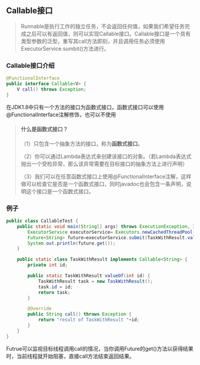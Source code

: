 ## Callable接口

> Runnable是执行工作的独立任务，不会返回任何值，如果我们希望任务完成之后可以有返回值，则可以实现Callable接口。Callable接口是一个具有类型参数的泛型，重写其call方法即刻，并且调用任务必须使用ExecutorService.sumbit()方法进行。

### Callable接口介绍

```java
@FunctionalInterface
public interface Callable<V> {
    V call() throws Exception;
}
```

在JDK1.8中只有一个方法的接口为函数式接口，函数式接口可以使用@FunctionalInterface注解修饰，也可以不使用

> #### 什么是函数式接口？
>
> （1）只包含一个抽象方法的接口，称为**函数式接口**。
>
> （2）你可以通过Lambda表达式来创建该接口的对象。（若Lambda表达式抛出一个受检异常，那么该异常需要在目标接口的抽象方法上进行声明）
>
> （3）我们可以在任意函数式接口上使用@FunctionalInterface注解，这样做可以检查它是否是一个函数式接口，同时javadoc也会包含一条声明，说明这个接口是一个函数式接口。

### 例子

```java
public class CallableTest {
    public static void main(String[] args) throws ExecutionException, InterruptedException {
        ExecutorService executorService= Executors.newCachedThreadPool();
        Future<String> future=executorService.submit(TaskWithResult.valueOf(1));
        System.out.println(future.get());
    }

    public static class TaskWithResult implements Callable<String> {
        private int id;

        public static TaskWithResult valueOf(int id) {
            TaskWithResult task = new TaskWithResult();
            task.id = id;
            return task;
        }

        @Override
        public String call() throws Exception {
            return "result of TaskWithResult "+id;
        }
    }
}
```

Futrue可以监视目标线程调用call的情况，当你调用Future的get()方法以获得结果时，当前线程就开始阻塞，直接call方法结束返回结果。